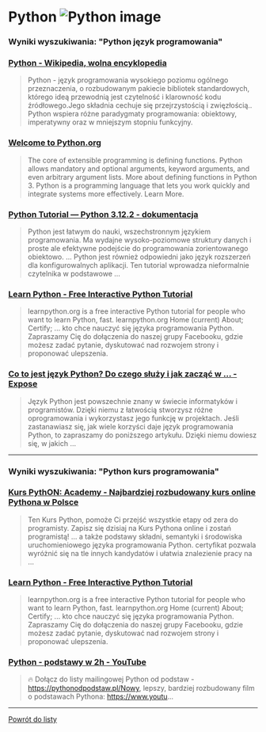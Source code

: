 # Python ![Python image](https://www.tiobe.com/wp-content/themes/tiobe/tiobe-index/images/Python.png)
 
### Wyniki wyszukiwania: "Python język programowania" 
 
### [Python - Wikipedia, wolna encyklopedia](https://pl.wikipedia.org/wiki/Python) 
 
 > Python - język programowania wysokiego poziomu ogólnego przeznaczenia, o rozbudowanym pakiecie bibliotek standardowych, którego ideą przewodnią jest czytelność i klarowność kodu źródłowego.Jego składnia cechuje się przejrzystością i zwięzłością.. Python wspiera różne paradygmaty programowania: obiektowy, imperatywny oraz w mniejszym stopniu funkcyjny.
 
 
 
 
### [Welcome to Python.org](https://www.python.org/) 
 
 > The core of extensible programming is defining functions. Python allows mandatory and optional arguments, keyword arguments, and even arbitrary argument lists. More about defining functions in Python 3. Python is a programming language that lets you work quickly and integrate systems more effectively. Learn More.
 
 
 
 
### [Python Tutorial — Python 3.12.2 - dokumentacja](https://docs.python.org/pl/3/tutorial/) 
 
 > Python jest łatwym do nauki, wszechstronnym językiem programowania. Ma wydajne wysoko-poziomowe struktury danych i proste ale efektywne podejście do programowania zorientowanego obiektowo. ... Python jest również odpowiedni jako język rozszerzeń dla konfigurowalnych aplikacji. Ten tutorial wprowadza nieformalnie czytelnika w podstawowe ...
 
 
 
 
### [Learn Python - Free Interactive Python Tutorial](https://www.learnpython.org/pl/) 
 
 > learnpython.org is a free interactive Python tutorial for people who want to learn Python, fast. learnpython.org Home (current) About; Certify; ... kto chce nauczyć się języka programowania Python. Zapraszamy Cię do dołączenia do naszej grupy Facebooku, gdzie możesz zadać pytanie, dyskutować nad rozwojem strony i proponować ulepszenia.
 
 
 
 
### [Co to jest język Python? Do czego służy i jak zacząć w ... - Expose](https://expose.pl/co-to-jest-jezyk-python-do-czego-sluzy-i-jak-zaczac-w-nim-programowac/) 
 
 > Język Python jest powszechnie znany w świecie informatyków i programistów. Dzięki niemu z łatwością stworzysz różne oprogramowania i wykorzystasz jego funkcję w projektach. Jeśli zastanawiasz się, jak wiele korzyści daje język programowania Python, to zapraszamy do poniższego artykułu. Dzięki niemu dowiesz się, w jakich ...
 
 
 
 

 
---
 
### Wyniki wyszukiwania: "Python kurs programowania" 
 
### [Kurs PythON: Academy - Najbardziej rozbudowany kurs online Pythona w Polsce](https://www.pythonacademy.pl/) 
 
 > Ten Kurs Python, pomoże Ci przejść wszystkie etapy od zera do programisty. Zapisz się dzisiaj na Kurs Pythona online i zostań programistą! ... a także podstawy składni, semantyki i środowiska uruchomieniowego języka programowania Python. certyfikat pozwala wyróżnić się na tle innych kandydatów i ułatwia znalezienie pracy na ...
 
 
 
 
### [Learn Python - Free Interactive Python Tutorial](https://www.learnpython.org/pl/) 
 
 > learnpython.org is a free interactive Python tutorial for people who want to learn Python, fast. learnpython.org Home (current) About; Certify; ... kto chce nauczyć się języka programowania Python. Zapraszamy Cię do dołączenia do naszej grupy Facebooku, gdzie możesz zadać pytanie, dyskutować nad rozwojem strony i proponować ulepszenia.
 
 
 
 
### [Python - podstawy w 2h - YouTube](https://www.youtube.com/watch?v=BBu6ZoAHIwI) 
 
 > 🔥 Dołącz do listy mailingowej Python od podstaw - https://pythonodpodstaw.pl/Nowy, lepszy, bardziej rozbudowany film o podstawach Pythona: https://www.youtu...
 
 
 
 

 
---
 
 [Powrót do listy](../top20.md)